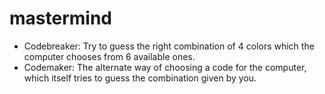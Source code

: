 # mastermind 

- Codebreaker: Try to guess the right combination of 4 colors which the computer chooses from 6 available ones.
- Codemaker: The alternate way of choosing a code for the computer, which itself tries to guess the combination given by you.
